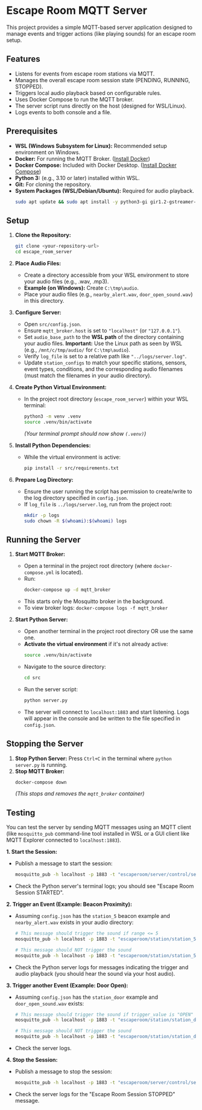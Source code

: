 # Escape Room MQTT Server

This project provides a simple MQTT-based server application designed to manage events and trigger actions (like playing sounds) for an escape room setup.

## Features

*   Listens for events from escape room stations via MQTT.
*   Manages the overall escape room session state (PENDING, RUNNING, STOPPED).
*   Triggers local audio playback based on configurable rules.
*   Uses Docker Compose to run the MQTT broker.
*   The server script runs directly on the host (designed for WSL/Linux).
*   Logs events to both console and a file.

## Prerequisites

*   **WSL (Windows Subsystem for Linux):** Recommended setup environment on Windows.
*   **Docker:** For running the MQTT Broker. ([Install Docker](https://docs.docker.com/get-docker/))
*   **Docker Compose:** Included with Docker Desktop. ([Install Docker Compose](https://docs.docker.com/compose/install/))
*   **Python 3:** (e.g., 3.10 or later) installed within WSL.
*   **Git:** For cloning the repository.
*   **System Packages (WSL/Debian/Ubuntu):** Required for audio playback.
    ```bash
    sudo apt update && sudo apt install -y python3-gi gir1.2-gstreamer-1.0 gstreamer1.0-plugins-base gstreamer1.0-plugins-good gstreamer1.0-tools python3-pip python3-venv
    ```

## Setup

1.  **Clone the Repository:**
    ```bash
    git clone <your-repository-url>
    cd escape_room_server
    ```

2.  **Place Audio Files:**
    *   Create a directory accessible from your WSL environment to store your audio files (e.g., .wav, .mp3).
    *   **Example (on Windows):** Create `C:\tmp\audio`.
    *   Place your audio files (e.g., `nearby_alert.wav`, `door_open_sound.wav`) in this directory.

3.  **Configure Server:**
    *   Open `src/config.json`.
    *   Ensure `mqtt_broker.host` is set to `"localhost"` (or `"127.0.0.1"`).
    *   Set `audio_base_path` to the **WSL path** of the directory containing your audio files. **Important:** Use the Linux path as seen by WSL (e.g., `/mnt/c/tmp/audio/` for `C:\tmp\audio`).
    *   Verify `log_file` is set to a relative path like `"../logs/server.log"`.
    *   Update `station_configs` to match your specific stations, sensors, event types, conditions, and the corresponding audio filenames (must match the filenames in your audio directory).

4.  **Create Python Virtual Environment:**
    *   In the project root directory (`escape_room_server`) within your WSL terminal:
        ```bash
        python3 -m venv .venv
        source .venv/bin/activate
        ```
        *(Your terminal prompt should now show `(.venv)`)*

5.  **Install Python Dependencies:**
    *   While the virtual environment is active:
        ```bash
        pip install -r src/requirements.txt
        ```

6.  **Prepare Log Directory:**
    *   Ensure the user running the script has permission to create/write to the log directory specified in `config.json`.
    *   If `log_file` is `../logs/server.log`, run from the project root:
        ```bash
        mkdir -p logs
        sudo chown -R $(whoami):$(whoami) logs
        ```

## Running the Server

1.  **Start MQTT Broker:**
    *   Open a terminal in the project root directory (where `docker-compose.yml` is located).
    *   Run:
        ```bash
        docker-compose up -d mqtt_broker
        ```
    *   This starts only the Mosquitto broker in the background.
    *   To view broker logs: `docker-compose logs -f mqtt_broker`

2.  **Start Python Server:**
    *   Open another terminal in the project root directory OR use the same one.
    *   **Activate the virtual environment** if it's not already active:
        ```bash
        source .venv/bin/activate
        ```
    *   Navigate to the source directory:
        ```bash
        cd src
        ```
    *   Run the server script:
        ```bash
        python server.py
        ```
    *   The server will connect to `localhost:1883` and start listening. Logs will appear in the console and be written to the file specified in `config.json`.

## Stopping the Server

1.  **Stop Python Server:** Press `Ctrl+C` in the terminal where `python server.py` is running.
2.  **Stop MQTT Broker:**
    ```bash
    docker-compose down
    ```
    *(This stops and removes the `mqtt_broker` container)*

## Testing

You can test the server by sending MQTT messages using an MQTT client (like `mosquitto_pub` command-line tool installed in WSL or a GUI client like MQTT Explorer connected to `localhost:1883`).

**1. Start the Session:**

*   Publish a message to start the session:
    ```bash
    mosquitto_pub -h localhost -p 1883 -t "escaperoom/server/control/session" -m '{"action": "start"}'
    ```
*   Check the Python server's terminal logs; you should see "Escape Room Session STARTED".

**2. Trigger an Event (Example: Beacon Proximity):**

*   Assuming `config.json` has the `station_5` beacon example and `nearby_alert.wav` exists in your audio directory:
    ```bash
    # This message should trigger the sound if range <= 5
    mosquitto_pub -h localhost -p 1883 -t "escaperoom/station/station_5/event/beacon_proximity" -m '{"sensor": "beacon_proximity_1", "range": 3}'

    # This message should NOT trigger the sound
    mosquitto_pub -h localhost -p 1883 -t "escaperoom/station/station_5/event/beacon_proximity" -m '{"sensor": "beacon_proximity_1", "range": 8}'
    ```
*   Check the Python server logs for messages indicating the trigger and audio playback (you should hear the sound via your host audio).

**3. Trigger another Event (Example: Door Open):**

*   Assuming `config.json` has the `station_door` example and `door_open_sound.wav` exists:
    ```bash
    # This message should trigger the sound if trigger_value is "OPEN"
    mosquitto_pub -h localhost -p 1883 -t "escaperoom/station/station_door/event/door_status" -m '{"sensor": "main_door_switch", "status": "OPEN"}'

    # This message should NOT trigger the sound
    mosquitto_pub -h localhost -p 1883 -t "escaperoom/station/station_door/event/door_status" -m '{"sensor": "main_door_switch", "status": "CLOSED"}'
    ```
*   Check the server logs.

**4. Stop the Session:**

*   Publish a message to stop the session:
    ```bash
    mosquitto_pub -h localhost -p 1883 -t "escaperoom/server/control/session" -m '{"action": "stop"}'
    ```
*   Check the server logs for the "Escape Room Session STOPPED" message.
